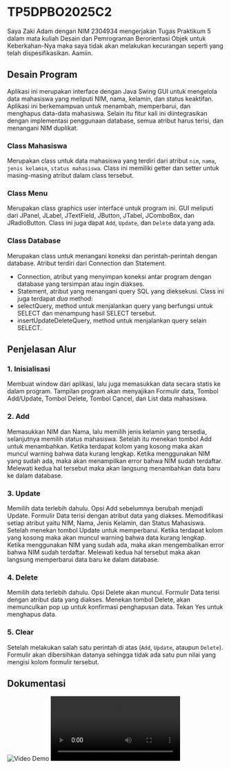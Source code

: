 # TP5DPBO2025C2
Saya Zaki Adam dengan NIM 2304934 mengerjakan Tugas Praktikum 5 dalam mata kuliah Desain dan Pemrograman Berorientasi Objek untuk Keberkahan-Nya maka saya tidak akan melakukan kecurangan seperti yang telah dispesifikasikan. Aamiin.

## Desain Program
Aplikasi ini merupakan interface dengan Java Swing GUI untuk mengelola data mahasiswa yang meliputi NIM, nama, kelamin, dan status keaktifan. Aplikasi ini berkemampuan untuk menambah, memperbarui, dan menghapus data-data mahasiswa. Selain itu fitur kali ini diintegrasikan dengan implementasi penggunaan database, semua atribut harus terisi, dan menangani NIM duplikat.

### Class Mahasiswa
Merupakan class untuk data mahasiswa yang terdiri dari atribut `nim`, `nama`, `jenis kelamin`, `status mahasiswa`. Class ini memiliki getter dan setter untuk masing-masing atribut dalam class tersebut.

### Class Menu
Merupakan class graphics user interface untuk program ini. GUI meliputi dari JPanel, JLabel, JTextField, JButton, JTabel, JComboBox, dan JRadioButton. Class ini juga dapat `Add`, `Update`, dan `Delete` data yang ada.

### Class Database
Merupakan class untuk menangani koneksi dan perintah-perintah dengan database. Atribut terdiri dari Connection dan Statement.
* Connection, atribut yang menyimpan koneksi antar program dengan database yang tersimpan atau ingin diakses.
* Statement, atribut yang menangani query SQL yang dieksekusi.
Class ini juga terdapat *dua* method:
* selectQuery, method untuk menjalankan query yang berfungsi untuk SELECT dan menampung hasil SELECT tersebut.
* insertUpdateDeleteQuery, method untuk menjalankan query selain SELECT.

## Penjelasan Alur
### 1. Inisialisasi
Membuat window dari aplikasi, lalu juga memasukkan data secara statis ke dalam program. Tampilan program akan menyajikan Formulir data, Tombol Add/Update, Tombol Delete, Tombol Cancel, dan List data mahasiswa.

### 2. Add
Memasukkan NIM dan Nama, lalu memilih jenis kelamin yang tersedia, selanjutnya memilih status mahasiswa. Setelah itu menekan tombol Add untuk menambahkan. Ketika terdapat kolom yang kosong maka akan muncul warning bahwa data kurang lengkap. Ketika menggunakan NIM yang sudah ada, maka akan menampilkan error bahwa NIM sudah terdaftar. Melewati kedua hal tersebut maka akan langsung menambahkan data baru ke dalam database.

### 3. Update
Memilih data terlebih dahulu. Opsi Add sebelumnya berubah menjadi Update. Formulir Data terisi dengan atribut data yang diakses. Memodifikasi setiap atribut yaitu NIM, Nama, Jenis Kelamin, dan Status Mahasiswa. Setelah menekan tombol Update untuk memperbarui. Ketika terdapat kolom yang kosong maka akan muncul warning bahwa data kurang lengkap. Ketika menggunakan NIM yang sudah ada, maka akan mengembalikan error bahwa NIM sudah terdaftar. Melewati kedua hal tersebut maka akan langsung memperbarui data baru ke dalam database.

### 4. Delete
Memilih data terlebih dahulu. Opsi Delete akan muncul. Formulir Data terisi dengan atribut data yang diakses. Menekan tombol Delete, akan memunculkan pop up untuk konfirmasi penghapusan data. Tekan Yes untuk menghapus data.

### 5. Clear
Setelah melakukan salah satu perintah di atas (`Add`, `Update`, ataupun `Delete`). Formulir akan dibersihkan datanya sehingga tidak ada satu pun nilai yang mengisi kolom formulir tersebut.

## Dokumentasi
![Video Demo](https://github.com/user-attachments/assets/df0361fa-37d9-470c-b35a-d483ecbecd3f)
<video>
  <source src="https://github.com/user-attachments/assets/df0361fa-37d9-470c-b35a-d483ecbecd3f" type="video/mp4">
  Your browser does not support the video tag.
</video>
